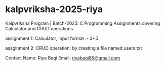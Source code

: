 # kalpvriksha-2025-riya
Kalpvriksha Program | Batch-2025: C Programming Assignments covering Calculator and CRUD operations.

assignment 1:
  Calculator, input format :- 3+5
  
assginment 2:
  CRUD operation, by creating a file named users.txt

Contact
  Name: Riya Bagi
  Email: riyabagi85@gmail.com
